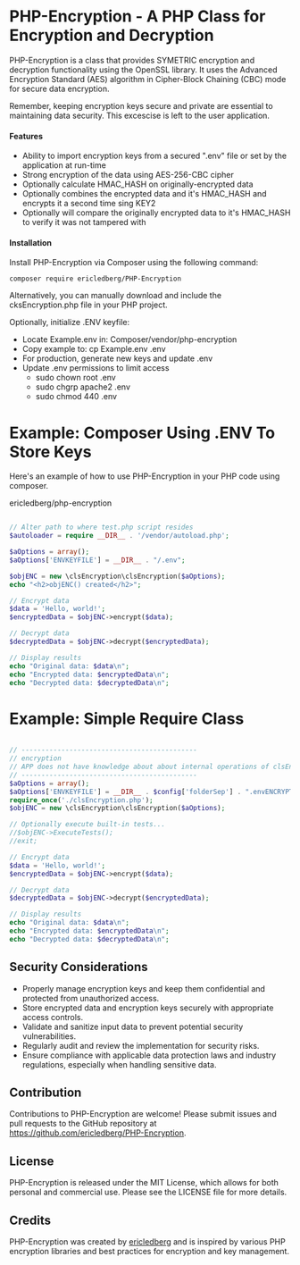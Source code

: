 # PHP-Encryption - A PHP Class for Encryption and Decryption
PHP-Encryption is a class that provides SYMETRIC encryption and decryption functionality using the OpenSSL library. It uses the Advanced Encryption Standard (AES) algorithm in Cipher-Block Chaining (CBC) mode for secure data encryption.  

Remember, keeping encryption keys secure and private are essential to maintaining data security.  This excescise is left to the user application.

#### Features
- Ability to import encryption keys from a secured ".env" file or set by the application at run-time
- Strong encryption of the data using AES-256-CBC cipher
- Optionally calculate HMAC_HASH on originally-encrypted data
- Optionally combines the encrypted data and it's HMAC_HASH and encrypts it a second time sing KEY2
- Optionally will compare the originally encrypted data to it's HMAC_HASH to verify it was not tampered with

#### Installation
Install PHP-Encryption via Composer using the following command:

`composer require ericledberg/PHP-Encryption`

Alternatively, you can manually download and include the cksEncryption.php file in your PHP project.

Optionally, initialize .ENV keyfile:
- Locate Example.env in:   Composer/vendor/php-encryption
- Copy example to:    cp  Example.env .env
- For production, generate new keys and update .env
- Update .env permissions to limit access
    - sudo chown root .env
    - sudo chgrp apache2 .env
    - sudo chmod 440 .env

# Example:  Composer Using .ENV To Store Keys
Here's an example of how to use PHP-Encryption in your PHP code using composer.

ericledberg/php-encryption

```php

// Alter path to where test.php script resides
$autoloader = require __DIR__ . '/vendor/autoload.php';

$aOptions = array();
$aOptions['ENVKEYFILE'] = __DIR__ . "/.env";

$objENC = new \clsEncryption\clsEncryption($aOptions);
echo "<h2>objENC() created</h2>";

// Encrypt data
$data = 'Hello, world!';
$encryptedData = $objENC->encrypt($data);

// Decrypt data
$decryptedData = $objENC->decrypt($encryptedData);

// Display results
echo "Original data: $data\n";
echo "Encrypted data: $encryptedData\n";
echo "Decrypted data: $decryptedData\n";

```
# Example:  Simple Require Class

```php

// --------------------------------------------
// encryption
// APP does not have knowledge about about internal operations of clsEncryption, including keys
// --------------------------------------------
$aOptions = array();
$aOptions['ENVKEYFILE'] = __DIR__ . $config['folderSep'] . ".envENCRYPTION";
require_once('./clsEncryption.php');
$objENC = new \clsEncryption\clsEncryption($aOptions);

// Optionally execute built-in tests...
//$objENC->ExecuteTests();
//exit;

// Encrypt data
$data = 'Hello, world!';
$encryptedData = $objENC->encrypt($data);

// Decrypt data
$decryptedData = $objENC->decrypt($encryptedData);

// Display results
echo "Original data: $data\n";
echo "Encrypted data: $encryptedData\n";
echo "Decrypted data: $decryptedData\n";

```

## Security Considerations
- Properly manage encryption keys and keep them confidential and protected from unauthorized access.
- Store encrypted data and encryption keys securely with appropriate access controls.
- Validate and sanitize input data to prevent potential security vulnerabilities.
- Regularly audit and review the implementation for security risks.
- Ensure compliance with applicable data protection laws and industry regulations, especially when handling sensitive data.

## Contribution
Contributions to PHP-Encryption are welcome! Please submit issues and pull requests to the GitHub repository at https://github.com/ericledberg/PHP-Encryption.

## License
PHP-Encryption is released under the MIT License, which allows for both personal and commercial use. Please see the LICENSE file for more details.

## Credits
PHP-Encryption was created by [ericledberg](https://github.com/ericledberg) and is inspired by various PHP encryption libraries and best practices for encryption and key management.
